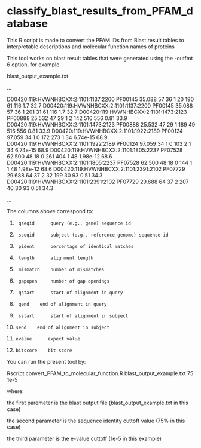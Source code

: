 # classify_blast_results_from_PFAM_database
This R script is made to convert the PFAM IDs from Blast result tables to interpretable descriptions and molecular function names of proteins





This tool works on blast result tables that were generated using the -outfmt 6 option, for example


blast_output_example.txt

...

D00420:119:HVWNHBCXX:2:1101:1137:2200	PF00145	35.088	57	36	1	20	190	61	116	1.7	32.7
D00420:119:HVWNHBCXX:2:1101:1137:2200	PF00145	35.088	57	36	1	201	31	61	116	1.7	32.7
D00420:119:HVWNHBCXX:2:1101:1473:2123	PF00888	25.532	47	29	1	2	142	516	556	0.81	33.9
D00420:119:HVWNHBCXX:2:1101:1473:2123	PF00888	25.532	47	29	1	189	49	516	556	0.81	33.9
D00420:119:HVWNHBCXX:2:1101:1922:2189	PF00124	97.059	34	1	0	172	273	1	34	6.74e-15	68.9
D00420:119:HVWNHBCXX:2:1101:1922:2189	PF00124	97.059	34	1	0	103	2	1	34	6.74e-15	68.9
D00420:119:HVWNHBCXX:2:1101:1805:2237	PF07528	62.500	48	18	0	261	404	1	48	1.98e-12	68.6
D00420:119:HVWNHBCXX:2:1101:1805:2237	PF07528	62.500	48	18	0	144	1	1	48	1.98e-12	68.6
D00420:119:HVWNHBCXX:2:1101:2391:2102	PF07729	29.688	64	37	2	32	199	30	93	0.51	34.3
D00420:119:HVWNHBCXX:2:1101:2391:2102	PF07729	29.688	64	37	2	207	40	30	93	0.51	34.3

...


The columns above correspond to:

 1. 	 qseqid 	 query (e.g., gene) sequence id
 2. 	 sseqid 	 subject (e.g., reference genome) sequence id
 3. 	 pident 	 percentage of identical matches
 4. 	 length 	 alignment length
 5. 	 mismatch 	 number of mismatches
 6. 	 gapopen 	 number of gap openings
 7. 	 qstart 	 start of alignment in query
 8. 	 qend 	 end of alignment in query
 9. 	 sstart 	 start of alignment in subject
 10. 	 send 	 end of alignment in subject
 11. 	 evalue 	 expect value
 12. 	 bitscore 	 bit score



You can run the present tool by:

Rscript convert_PFAM_to_molecular_function.R blast_output_example.txt 75 1e-5

where:

the first paremeter is the blast output file (blast_output_example.txt in this case)

the second parameter is the sequence identity cuttoff value (75% in this case)

the third parameter is the e-value cuttoff (1e-5 in this example)


